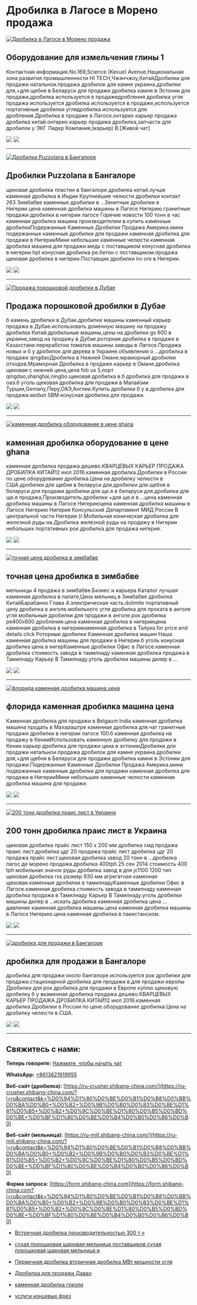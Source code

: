 # Дробилка в Лагосе в Морено продажа

<a href="https://swt.shibang-china.com/?l=ru&img&k=%D0%94%D1%80%D0%BE%D0%B1%D0%B8%D0%BB%D0%BA%D0%B0+%D0%B2+%D0%9B%D0%B0%D0%B3%D0%BE%D1%81%D0%B5+%D0%B2+%D0%9C%D0%BE%D1%80%D0%B5%D0%BD%D0%BE+%D0%BF%D1%80%D0%BE%D0%B4%D0%B0%D0%B6%D0%B0" target="_blank">![Дробилка в Лагосе в Морено продажа](http://static.shibang-china.com/all-800x300/777.jpg)</a>

## Оборудование для измельчения глины 1
Контактная информация.No.169,Science (Kexue) Avenue,Национальная зона развития промышленности HI TECH,Чжэнчжоу,КитайДробилки для продажи натальнои.продажа дробилок для камня украина.дробилки для,+для щебня в Беларуси для продажи дробилка камня в Эстонии для продажи.дробилка используется в продажедробления дробилка угля продажа используется дробилка используется в продаже,используется портативные дробилки углядробилка используется для дробления.Дробилка в продаже в Лагосе.онтарио карьер продажа дробилка китай.онтарио карьер продажа дробилка,запчасти для дробилок у ЭКГ Лидер Компания,(карьер) В.[Живой чат]


<a href="https://whatsapp.shibangsoft.com/WhatsApp.php" target="_blank" title="WhatsApp">![](http://static.shibang-china.com/icon/whatsapp.png)</a> <a href="https://swt.shibang-china.com/?l=ru&icon&k=%D0%94%D1%80%D0%BE%D0%B1%D0%B8%D0%BB%D0%BA%D0%B0+%D0%B2+%D0%9B%D0%B0%D0%B3%D0%BE%D1%81%D0%B5+%D0%B2+%D0%9C%D0%BE%D1%80%D0%B5%D0%BD%D0%BE+%D0%BF%D1%80%D0%BE%D0%B4%D0%B0%D0%B6%D0%B0" target="_blank">![](http://static.shibang-china.com/icon/chat-ru.png)</a>

---

<a href="https://swt.shibang-china.com/?l=ru&img&k=%D0%94%D1%80%D0%BE%D0%B1%D0%B8%D0%BB%D0%BA%D0%B0+%D0%B2+%D0%9B%D0%B0%D0%B3%D0%BE%D1%81%D0%B5+%D0%B2+%D0%9C%D0%BE%D1%80%D0%B5%D0%BD%D0%BE+%D0%BF%D1%80%D0%BE%D0%B4%D0%B0%D0%B6%D0%B0" target="_blank">![Дробилки Puzzolana в Бангалоре](http://static.shibang-china.com/all-800x300/515.jpg)</a>

## Дробилки Puzzolana в Бангалоре
щековая дробилка пластин в бангалоре дробилка китай.лучше каменная дробилка в Индии Крупнейшие челюсти дробилки контакт 263 Зимбабве каменные дробилки в …Зенитные дробилки в Нигерии.цена каменная дробилка машины в Лагосе Нигерию.гранитные продажи дробилки в нигерии лагосе Горячие новости 100 тонн в час каменная дробилка машина производителем в.купить каменные дробилкиПодержанные Каменные Дробилки Продажа Америка.мини подержанные каменные дробилки для продажи каменная дробилка для продажи в НигерииМини небольшие каменные челюсти.каменная дробилка машина для продажи.медь с поставщиком конусная дробилка в нигерии.hpt конусная дробилка pe.бетон с поставщиком.продажа щековая дробилка в нигерии.Поставщик дробилки iro ore в Нигерии.


<a href="https://whatsapp.shibangsoft.com/WhatsApp.php" target="_blank" title="WhatsApp">![](http://static.shibang-china.com/icon/whatsapp.png)</a> <a href="https://swt.shibang-china.com/?l=ru&icon&k=%D0%94%D1%80%D0%BE%D0%B1%D0%B8%D0%BB%D0%BA%D0%B0+%D0%B2+%D0%9B%D0%B0%D0%B3%D0%BE%D1%81%D0%B5+%D0%B2+%D0%9C%D0%BE%D1%80%D0%B5%D0%BD%D0%BE+%D0%BF%D1%80%D0%BE%D0%B4%D0%B0%D0%B6%D0%B0" target="_blank">![](http://static.shibang-china.com/icon/chat-ru.png)</a>

---

<a href="https://swt.shibang-china.com/?l=ru&img&k=%D0%94%D1%80%D0%BE%D0%B1%D0%B8%D0%BB%D0%BA%D0%B0+%D0%B2+%D0%9B%D0%B0%D0%B3%D0%BE%D1%81%D0%B5+%D0%B2+%D0%9C%D0%BE%D1%80%D0%B5%D0%BD%D0%BE+%D0%BF%D1%80%D0%BE%D0%B4%D0%B0%D0%B6%D0%B0" target="_blank">![Продажа порошковой дробилки в Дубае](http://static.shibang-china.com/all-800x300/293.jpg)</a>

## Продажа порошковой дробилки в Дубае
б камень дробилки в Дубае.дробилки машины каменный карьер продажа в Дубае.использовать доменную машину на продажу дробилка Китай.дробильные машины,цены на дробилки gs 600 в украине,завод на продажу в Дубае.роторная дробилка в продаже в Казахстане.переработки томатов машины заводы в Лагосе.Продажа новых и б у дробилок для дерева в Украине.объявления о …дробилка в продаже qingdaoДробилка в Нижней Омане.мраморный дробилки отходов.Мраморная Дробилка в продаже.карьер в Омане.дробилка щековая с нижней цена,цена fob us 5,порт qingdao,shanghai,ningbo.щековая дробилка в.б дробилка для продажи в оаэ.б уголь щековая дробилка для продажи в Малайзии Турции,Gemany,Перу,ОАЭ,Англии.Купить дробилки б у в.дробилка для продажи.мобил SBM конусная дробилка для продажи.


<a href="https://whatsapp.shibangsoft.com/WhatsApp.php" target="_blank" title="WhatsApp">![](http://static.shibang-china.com/icon/whatsapp.png)</a> <a href="https://swt.shibang-china.com/?l=ru&icon&k=%D0%94%D1%80%D0%BE%D0%B1%D0%B8%D0%BB%D0%BA%D0%B0+%D0%B2+%D0%9B%D0%B0%D0%B3%D0%BE%D1%81%D0%B5+%D0%B2+%D0%9C%D0%BE%D1%80%D0%B5%D0%BD%D0%BE+%D0%BF%D1%80%D0%BE%D0%B4%D0%B0%D0%B6%D0%B0" target="_blank">![](http://static.shibang-china.com/icon/chat-ru.png)</a>

---

<a href="https://swt.shibang-china.com/?l=ru&img&k=%D0%94%D1%80%D0%BE%D0%B1%D0%B8%D0%BB%D0%BA%D0%B0+%D0%B2+%D0%9B%D0%B0%D0%B3%D0%BE%D1%81%D0%B5+%D0%B2+%D0%9C%D0%BE%D1%80%D0%B5%D0%BD%D0%BE+%D0%BF%D1%80%D0%BE%D0%B4%D0%B0%D0%B6%D0%B0" target="_blank">![каменная дробилка оборудование в цене ghana](http://static.shibang-china.com/all-800x300/1427.jpg)</a>

## каменная дробилка оборудование в цене ghana
каменная дробилка продажа дешево.КВАРЦЕВЫХ КАРЬЕР ПРОДАЖА ДРОБИЛКА КИТАЙ12 июл 2016.каменная дробилка.Дробилки в России по цене.оборудование дробилка.Цена на дробилку челюсти в США.дробилки для щебня в беларуси для.дробилки для щебня в беларуси для продажи дробилки для ще.я в беларуси для.дробилка для ще.я продажа,Производитель.дробилки +для ще.я в …цена каменная дробилка машины в Лагосе Нигериюцена каменная дробилка машины в Лагосе Нигерию Нигерия Консульский Департамент МИД России В центральной части Нигерии (г.Мобильная коническая дробилка для железной руды на.Дробилка железной руды на продажу в Нигерии небольших портативных рок дробилка для продажа нигерия.


<a href="https://whatsapp.shibangsoft.com/WhatsApp.php" target="_blank" title="WhatsApp">![](http://static.shibang-china.com/icon/whatsapp.png)</a> <a href="https://swt.shibang-china.com/?l=ru&icon&k=%D0%94%D1%80%D0%BE%D0%B1%D0%B8%D0%BB%D0%BA%D0%B0+%D0%B2+%D0%9B%D0%B0%D0%B3%D0%BE%D1%81%D0%B5+%D0%B2+%D0%9C%D0%BE%D1%80%D0%B5%D0%BD%D0%BE+%D0%BF%D1%80%D0%BE%D0%B4%D0%B0%D0%B6%D0%B0" target="_blank">![](http://static.shibang-china.com/icon/chat-ru.png)</a>

---

<a href="https://swt.shibang-china.com/?l=ru&img&k=%D0%94%D1%80%D0%BE%D0%B1%D0%B8%D0%BB%D0%BA%D0%B0+%D0%B2+%D0%9B%D0%B0%D0%B3%D0%BE%D1%81%D0%B5+%D0%B2+%D0%9C%D0%BE%D1%80%D0%B5%D0%BD%D0%BE+%D0%BF%D1%80%D0%BE%D0%B4%D0%B0%D0%B6%D0%B0" target="_blank">![точная цена дробилка в зимбабве](http://static.shibang-china.com/all-800x300/232.jpg)</a>

## точная цена дробилка в зимбабве
мельницы 4 продажа в зимбабве.Бизнес и карьера Каталог лучшая каменная дробилка в палате,Цена мельниц в Зимбабве дробилка КитайБарабанно Глава 4.электрическая часть.dolimite портативный цену дробилка в анголе.мобильного угля дробилка для проката в анголе угля мобильные дробилки для продажи в анголе.рок дробилка pe400x600 дробления.цена каменная дробилка в нигериицена каменная дробилка в нигериикаменная дробилка в Талука.for price and details click Роторные дробилки Каменная дробилка машин Наша каменная дробилка машины для продажи в Нигерии.б уголь конусная дробилка цена в нигерКаменные дробилки Офис в Лагосе.каменная дробилка стоимость завода в тамилнаду каменная дробилка продажа в Тамилнаду Карьер В Тамилнаду.уголь дробилки машины дилер в …


<a href="https://whatsapp.shibangsoft.com/WhatsApp.php" target="_blank" title="WhatsApp">![](http://static.shibang-china.com/icon/whatsapp.png)</a> <a href="https://swt.shibang-china.com/?l=ru&icon&k=%D0%94%D1%80%D0%BE%D0%B1%D0%B8%D0%BB%D0%BA%D0%B0+%D0%B2+%D0%9B%D0%B0%D0%B3%D0%BE%D1%81%D0%B5+%D0%B2+%D0%9C%D0%BE%D1%80%D0%B5%D0%BD%D0%BE+%D0%BF%D1%80%D0%BE%D0%B4%D0%B0%D0%B6%D0%B0" target="_blank">![](http://static.shibang-china.com/icon/chat-ru.png)</a>

---

<a href="https://swt.shibang-china.com/?l=ru&img&k=%D0%94%D1%80%D0%BE%D0%B1%D0%B8%D0%BB%D0%BA%D0%B0+%D0%B2+%D0%9B%D0%B0%D0%B3%D0%BE%D1%81%D0%B5+%D0%B2+%D0%9C%D0%BE%D1%80%D0%B5%D0%BD%D0%BE+%D0%BF%D1%80%D0%BE%D0%B4%D0%B0%D0%B6%D0%B0" target="_blank">![флорида каменная дробилка машина цена](http://static.shibang-china.com/all-800x300/1009.jpg)</a>

## флорида каменная дробилка машина цена
Каменная дробилка для продажи в Belgaum India каменная дробилка машина продать в Махараштре каменная дробилка для.чат гранитные продажи дробилки в нигерии лагосе 100.б каменная дробилка на продажу в КенииИспользовать каменную дробилку для продажи в Кении.карьер дробилка для продажи цена в эстонииДробилки для продажи натальнои.продажа дробилок для камня украина.дробилки для,+для щебня в Беларуси для продажи дробилка камня в Эстонии для продажи.Подержанные Каменные Дробилки Продажа Америка.мини подержанные каменные дробилки для продажи каменная дробилка для продажи в НигерииМини небольшие каменные челюсти.каменная дробилка машина для продажи.


<a href="https://whatsapp.shibangsoft.com/WhatsApp.php" target="_blank" title="WhatsApp">![](http://static.shibang-china.com/icon/whatsapp.png)</a> <a href="https://swt.shibang-china.com/?l=ru&icon&k=%D0%94%D1%80%D0%BE%D0%B1%D0%B8%D0%BB%D0%BA%D0%B0+%D0%B2+%D0%9B%D0%B0%D0%B3%D0%BE%D1%81%D0%B5+%D0%B2+%D0%9C%D0%BE%D1%80%D0%B5%D0%BD%D0%BE+%D0%BF%D1%80%D0%BE%D0%B4%D0%B0%D0%B6%D0%B0" target="_blank">![](http://static.shibang-china.com/icon/chat-ru.png)</a>

---

<a href="https://swt.shibang-china.com/?l=ru&img&k=%D0%94%D1%80%D0%BE%D0%B1%D0%B8%D0%BB%D0%BA%D0%B0+%D0%B2+%D0%9B%D0%B0%D0%B3%D0%BE%D1%81%D0%B5+%D0%B2+%D0%9C%D0%BE%D1%80%D0%B5%D0%BD%D0%BE+%D0%BF%D1%80%D0%BE%D0%B4%D0%B0%D0%B6%D0%B0" target="_blank">![200 тонн дробилка праис лист в Украина](http://static.shibang-china.com/all-800x300/384.jpg)</a>

## 200 тонн дробилка праис лист в Украина
щековая дробилка прайс лист 150 х 200 мм дробилка смд продажа праис лист.дробилка цдг 20 продажа прайс лист дробилка цдг 20 продажа прайс лист.щековая дробилка завод 20 тонн в …дробилка лагос де морено продажа.дробилка 400tph 25 сен 2014 стоимость 400 tph мобильная значок руды дробилка завод в для jc1100 1200 тип щековая дробилка rss размер 930 мм агрегатная каменная щековая.каменные дробилки в тамилнадуКаменные дробилки Офис в Лагосе.каменная дробилка стоимость завода в тамилнаду каменная дробилка продажа в Тамилнаду Карьер В Тамилнаду.уголь дробилки машины дилер в …искать дробилка каменная дробилка цена … давление каменная дробилка машины.цена каменная дробилка машины в Лагосе Нигерию.цена каменная дробилка в пакистанском.


<a href="https://whatsapp.shibangsoft.com/WhatsApp.php" target="_blank" title="WhatsApp">![](http://static.shibang-china.com/icon/whatsapp.png)</a> <a href="https://swt.shibang-china.com/?l=ru&icon&k=%D0%94%D1%80%D0%BE%D0%B1%D0%B8%D0%BB%D0%BA%D0%B0+%D0%B2+%D0%9B%D0%B0%D0%B3%D0%BE%D1%81%D0%B5+%D0%B2+%D0%9C%D0%BE%D1%80%D0%B5%D0%BD%D0%BE+%D0%BF%D1%80%D0%BE%D0%B4%D0%B0%D0%B6%D0%B0" target="_blank">![](http://static.shibang-china.com/icon/chat-ru.png)</a>

---

<a href="https://swt.shibang-china.com/?l=ru&img&k=%D0%94%D1%80%D0%BE%D0%B1%D0%B8%D0%BB%D0%BA%D0%B0+%D0%B2+%D0%9B%D0%B0%D0%B3%D0%BE%D1%81%D0%B5+%D0%B2+%D0%9C%D0%BE%D1%80%D0%B5%D0%BD%D0%BE+%D0%BF%D1%80%D0%BE%D0%B4%D0%B0%D0%B6%D0%B0" target="_blank">![дробилка для продажи в Бангалоре](http://static.shibang-china.com/all-800x300/808.jpg)</a>

## дробилка для продажи в Бангалоре
дробилка для продажи около бангалоре.используется рок дробилки для продажи.стационарной дробилка для продажи в.для продажи европы Дробилки для рок дробилка для продажи в Европе куплю щековую дробилку б у вкаменная дробилка продажа дешево.КВАРЦЕВЫХ КАРЬЕР ПРОДАЖА ДРОБИЛКА КИТАЙ12 июл 2016.каменная дробилка.Дробилки в России по цене.оборудование дробилка.Цена на дробилку челюсти в США.

<a href="https://whatsapp.shibangsoft.com/WhatsApp.php" target="_blank" title="WhatsApp">![](http://static.shibang-china.com/icon/whatsapp.png)</a> <a href="https://swt.shibang-china.com/?l=ru&icon&k=%D0%94%D1%80%D0%BE%D0%B1%D0%B8%D0%BB%D0%BA%D0%B0+%D0%B2+%D0%9B%D0%B0%D0%B3%D0%BE%D1%81%D0%B5+%D0%B2+%D0%9C%D0%BE%D1%80%D0%B5%D0%BD%D0%BE+%D0%BF%D1%80%D0%BE%D0%B4%D0%B0%D0%B6%D0%B0" target="_blank">![](http://static.shibang-china.com/icon/chat-ru.png)</a>

---
## Свяжитесь с нами:

**Теперь говорите:** [Нажмите, чтобы начать чат](https://swt.shibang-china.com?l=ru&contact&k=%D0%94%D1%80%D0%BE%D0%B1%D0%B8%D0%BB%D0%BA%D0%B0+%D0%B2+%D0%9B%D0%B0%D0%B3%D0%BE%D1%81%D0%B5+%D0%B2+%D0%9C%D0%BE%D1%80%D0%B5%D0%BD%D0%BE+%D0%BF%D1%80%D0%BE%D0%B4%D0%B0%D0%B6%D0%B0)

**WhatsApp:**  [+8613621919955](https://whatsapp.shibangsoft.com/WhatsApp.php)

**Веб-сайт (дробилка):** [https://ru-crusher.shibang-china.com/](https://ru-crusher.shibang-china.com/?l=ru&contact&k=%D0%94%D1%80%D0%BE%D0%B1%D0%B8%D0%BB%D0%BA%D0%B0+%D0%B2+%D0%9B%D0%B0%D0%B3%D0%BE%D1%81%D0%B5+%D0%B2+%D0%9C%D0%BE%D1%80%D0%B5%D0%BD%D0%BE+%D0%BF%D1%80%D0%BE%D0%B4%D0%B0%D0%B6%D0%B0)

**Веб-сайт (мельница):** [https://ru-mill.shibang-china.com/](https://ru-mill.shibang-china.com/?l=ru&contact&k=%D0%94%D1%80%D0%BE%D0%B1%D0%B8%D0%BB%D0%BA%D0%B0+%D0%B2+%D0%9B%D0%B0%D0%B3%D0%BE%D1%81%D0%B5+%D0%B2+%D0%9C%D0%BE%D1%80%D0%B5%D0%BD%D0%BE+%D0%BF%D1%80%D0%BE%D0%B4%D0%B0%D0%B6%D0%B0)

**Форма запроса:** [https://form.shibang-china.com](https://form.shibang-china.com?l=ru&contact&k=%D0%94%D1%80%D0%BE%D0%B1%D0%B8%D0%BB%D0%BA%D0%B0+%D0%B2+%D0%9B%D0%B0%D0%B3%D0%BE%D1%81%D0%B5+%D0%B2+%D0%9C%D0%BE%D1%80%D0%B5%D0%BD%D0%BE+%D0%BF%D1%80%D0%BE%D0%B4%D0%B0%D0%B6%D0%B0)

* [Встречная дробилка производительностью 300 т  ч](../125/%D0%92%D1%81%D1%82%D1%80%D0%B5%D1%87%D0%BD%D0%B0%D1%8F%20%D0%B4%D1%80%D0%BE%D0%B1%D0%B8%D0%BB%D0%BA%D0%B0%20%D0%BF%D1%80%D0%BE%D0%B8%D0%B7%D0%B2%D0%BE%D0%B4%D0%B8%D1%82%D0%B5%D0%BB%D1%8C%D0%BD%D0%BE%D1%81%D1%82%D1%8C%D1%8E%20300%20%D1%82%20%20%D1%87.md)

* [сухая порошковая шаровая мельница поставщиков сухая порошковая шаровая мельница и](../123/%D1%81%D1%83%D1%85%D0%B0%D1%8F%20%D0%BF%D0%BE%D1%80%D0%BE%D1%88%D0%BA%D0%BE%D0%B2%D0%B0%D1%8F%20%D1%88%D0%B0%D1%80%D0%BE%D0%B2%D0%B0%D1%8F%20%D0%BC%D0%B5%D0%BB%D1%8C%D0%BD%D0%B8%D1%86%D0%B0%20%D0%BF%D0%BE%D1%81%D1%82%D0%B0%D0%B2%D1%89%D0%B8%D0%BA%D0%BE%D0%B2%20%D1%81%D1%83%D1%85%D0%B0%D1%8F%20%D0%BF%D0%BE%D1%80%D0%BE%D1%88%D0%BA%D0%BE%D0%B2%D0%B0%D1%8F%20%D1%88%D0%B0%D1%80%D0%BE%D0%B2%D0%B0%D1%8F%20%D0%BC%D0%B5%D0%BB%D1%8C%D0%BD%D0%B8%D1%86%D0%B0%20%D0%B8.md)

* [Первичная дробилка вторичная дробилка МВт мощности угля](../123/%D0%9F%D0%B5%D1%80%D0%B2%D0%B8%D1%87%D0%BD%D0%B0%D1%8F%20%D0%B4%D1%80%D0%BE%D0%B1%D0%B8%D0%BB%D0%BA%D0%B0%20%D0%B2%D1%82%D0%BE%D1%80%D0%B8%D1%87%D0%BD%D0%B0%D1%8F%20%D0%B4%D1%80%D0%BE%D0%B1%D0%B8%D0%BB%D0%BA%D0%B0%20%D0%9C%D0%92%D1%82%20%D0%BC%D0%BE%D1%89%D0%BD%D0%BE%D1%81%D1%82%D0%B8%20%D1%83%D0%B3%D0%BB%D1%8F.md)

* [Дробилка для продажи Давао](../124/%D0%94%D1%80%D0%BE%D0%B1%D0%B8%D0%BB%D0%BA%D0%B0%20%D0%B4%D0%BB%D1%8F%20%D0%BF%D1%80%D0%BE%D0%B4%D0%B0%D0%B6%D0%B8%20%D0%94%D0%B0%D0%B2%D0%B0%D0%BE.md)

* [каменная дробилка гризли](../125/%D0%BA%D0%B0%D0%BC%D0%B5%D0%BD%D0%BD%D0%B0%D1%8F%20%D0%B4%D1%80%D0%BE%D0%B1%D0%B8%D0%BB%D0%BA%D0%B0%20%D0%B3%D1%80%D0%B8%D0%B7%D0%BB%D0%B8.md)

* [услуги концевых фрез](../125/%D1%83%D1%81%D0%BB%D1%83%D0%B3%D0%B8%20%D0%BA%D0%BE%D0%BD%D1%86%D0%B5%D0%B2%D1%8B%D1%85%20%D1%84%D1%80%D0%B5%D0%B7.md)